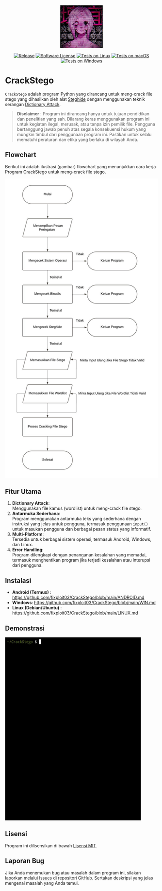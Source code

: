 <p align="center">
  <img alt="CrackStego" src="https://github.com/fixploit03/CrackStego/blob/main/IC.jpg" height="140" />
  <p align="center">
    <a href="https://github.com/fixploit03/CrackStego/releases"><img alt="Release" src="https://img.shields.io/badge/versi-1.0.0-blue"></a>
    <a href="https://github.com/fixploit03/CrackStego/blob/main/LICENSE"><img alt="Software License" src="https://img.shields.io/badge/lisensi-MIT-green"></a>
    <a href="https://www.python.org/"><img alt="Tests on Linux" src="https://img.shields.io/badge/python-%E2%89%A5%203.6-blue.svg"></a>
    <a href="https://img.shields.io/badge/Dipelihara-Ya-96c40f"><img alt="Tests on macOS" src="https://img.shields.io/badge/Dipelihara-Ya-96c40f"></a>
    <a href="https://www.kali.org/"><img alt="Tests on Windows" src="https://img.shields.io/badge/Dikembangkan%20di-Kali%20Linux-blueviolet"></a>
  </p>
</p>

# CrackStego

`CrackStego` adalah program Python yang dirancang untuk meng-crack file stego yang dihasilkan oleh alat [Steghide](https://steghide.sourceforge.net/) dengan menggunakan teknik serangan [Dictionary Attack](https://www.asdf.id/definisi-dictionary-attack-adalah/).

> **Disclaimer** : Program ini dirancang hanya untuk tujuan pendidikan dan penelitian yang sah.
Dilarang keras menggunakan program ini untuk kegiatan ilegal, merusak,
atau tanpa izin pemilik file. Pengguna bertanggung jawab penuh atas segala
konsekuensi hukum yang mungkin timbul dari penggunaan program ini. Pastikan
untuk selalu mematuhi peraturan dan etika yang berlaku di wilayah Anda.

## Flowchart 

Berikut ini adalah ilustrasi (gambar) flowchart yang menunjukkan cara kerja Program CrackStego untuk meng-crack file stego.

![](https://github.com/fixploit03/CrackStego/blob/main/FL.jpg)

## Fitur Utama 

1. **Dictionary Attack**:  
   Menggunakan file kamus (wordlist) untuk meng-crack file stego.
2. **Antarmuka Sederhana**:  
   Program menggunakan antarmuka teks yang sederhana dengan instruksi yang jelas untuk pengguna, termasuk penggunaan `input()` untuk masukan pengguna dan berbagai pesan status yang informatif.
3. **Multi-Platform**:  
   Tersedia untuk berbagai sistem operasi, termasuk Android, Windows, dan Linux.
4. **Error Handling**:  
   Program dilengkapi dengan penanganan kesalahan yang memadai, termasuk menghentikan program jika terjadi kesalahan atau interupsi dari pengguna.

## Instalasi

- **Android (Termux)** :   https://github.com/fixploit03/CrackStego/blob/main/ANDROID.md
- **Windows**:   https://github.com/fixploit03/CrackStego/blob/main/WIN.md
- **Linux (Debian/Ubuntu)** :   https://github.com/fixploit03/CrackStego/blob/main/LINUX.md
## Demonstrasi

![](https://github.com/fixploit03/CrackStego/blob/main/demonstrasi.gif)

## Lisensi 

Program ini dilisensikan di bawah [Lisensi MIT](https://github.com/fixploit03/CrackStego/blob/main/LICENSE).

## Laporan Bug

Jika Anda menemukan bug atau masalah dalam program ini, silakan laporkan melalui [Issues](https://github.com/fixploit03/CrackStego/issues) di repositori GitHub. Sertakan deskripsi yang jelas mengenai masalah yang Anda temui.
